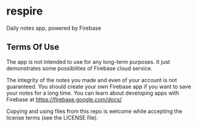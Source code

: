 # respire
Daily notes app, powered by Firebase

## Terms Of Use

The app is not intended to use for any long-term purposes. It just demonstrates some possibilites of Firebase cloud service.

The integrity of the notes you made and even of your account is not guaranteed. You should create your own Firebase app if you want to save your notes for a long time. You can learn about developing apps with Firebase at https://firebase.google.com/docs/

Copying and using files from this repo is welcome while accepting the license terms (see the LICENSE file).

